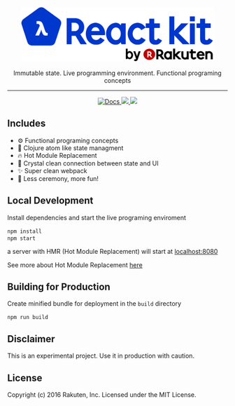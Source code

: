
<p align="center"><img style="max-height:125px" src="logo.png" />
</p>
<p align="center">Immutable state. Live programming environment. Functional programing concepts </p>
<hr>
<p align="center">
<a href="https://github.com/rakuten-frontend/rakuten-react-kit/wiki">
  <img alt="Docs" src="https://img.shields.io/badge/docs-wiki-blue.svg" />
</a>

<a href="https://gitter.im/rakuten-frontend/rakuten-react-kit">
  <img  src="https://img.shields.io/gitter/room/rakuten-frontend/rakuten-react-kit.svg?style=flat" />
</a>

<a href="https://opensource.org/licenses/MIT">
  <img src="https://img.shields.io/badge/License-MIT-yellow.svg" />
</a>
</p>

## Includes

- ⚙️ Functional programing concepts
- 🔬 Clojure atom like state managment
- 🔥 Hot Module Replacement
- 💎 Crystal clean connection between state and UI
- ✨ Super clean webpack
- 🏮 Less ceremony, more fun!

## Local Development
Install dependencies and start the live programing enviroment

```
npm install
npm start
```
a server with HMR (Hot Module Replacement) will start at [localhost:8080](http://localhost:8080)

See more about Hot Module Replacement [here](https://webpack.github.io/docs/hot-module-replacement.html)

## Building for Production

Create minified bundle for deployment in the `build` directory

```
npm run build
```

## Disclaimer
This is an experimental project. Use it in production with caution.

## License

Copyright (c) 2016 Rakuten, Inc. Licensed under the MIT License.
